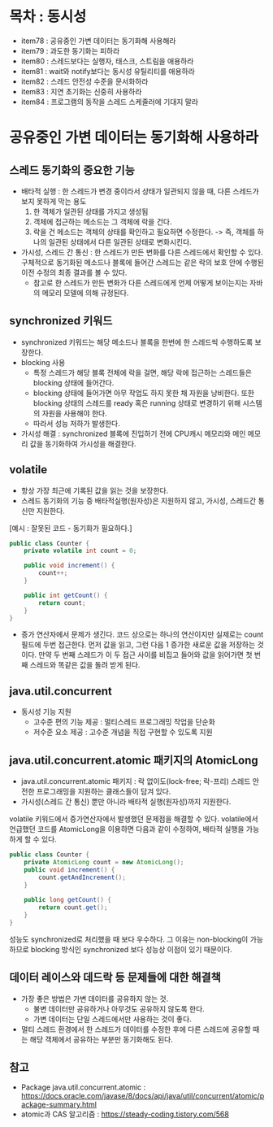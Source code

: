 # 목차 : 동시성
* item78 : 공유중인 가변 데이터는 동기화해 사용해라
* item79 : 과도한 동기화는 피하라
* item80 : 스레드보다는 실행자, 태스크, 스트림을 애용하라
* item81 : wait와 notify보다는 동시성 유틸리티를 애용하라
* item82 : 스레드 안전성 수준을 문서화하라
* item83 : 지연 초기화는 신중히 사용하라
* item84 : 프로그램의 동작을 스레드 스케줄러에 기대지 말라

# 공유중인 가변 데이터는 동기화해 사용하라

## 스레드 동기화의 중요한 기능
* 배타적 실행 : 한 스레드가 변경 중이라서 상태가 일관되지 않을 때, 다른 스레드가 보지 못하게 막는 용도
    1. 한 객체가 일관된 상태를 가지고 생성됨
    2. 객체에 접근하는 메소드는 그 객체에 락을 건다.
    3. 락을 건 메소드는 객체의 상태를 확인하고 필요하면 수정한다.
    -> 즉, 객체를 하나의 일관된 상태에서 다른 일관된 상태로 변화시킨다.
* 가시성, 스레드 간 통신 : 한 스레드가 만든 변화를 다른 스레드에서 확인할 수 있다. 구체적으로 동기화된 메소드나 블록에 들어간 스레드는 같은 락의 보호 안에 수행된 이전 수정의 최종 결과를 볼 수 있다.
    * 참고로 한 스레드가 만든 변화가 다른 스레드에게 언제 어떻게 보이는지는 자바의 메모리 모델에 의해 규정된다.

## synchronized 키워드
* synchronized 키워드는 해당 메소드나 블록을 한번에 한 스레드씩 수행하도록 보장한다.
* blocking 사용
    * 특정 스레드가 해당 블록 전체에 락을 걸면, 해당 락에 접근하는 스레드들은 blocking 상태에 들어간다.
    * blocking 상태에 들어가면 아무 작업도 하지 못한 채 자원을 낭비한다. 또한 blocking 상태의 스레드를 ready 혹은 running 상태로 변경하기 위해 시스템의 자원을 사용해야 한다.
    * 따라서 성능 저하가 발생한다.
* 가시성 해결 : synchronized 블록에 진입하기 전에 CPU캐시 메모리와 메인 메모리 값을 동기화하여 가시성을 해결한다.

## volatile
* 항상 가장 최근에 기록된 값을 읽는 것을 보장한다.
* 스레드 동기화의 기능 중 배타적실행(원자성)은 지원하지 않고, 가시성, 스레드간 통신만 지원한다.

[예시 : 잘못된 코드 - 동기화가 필요하다.]
```java
public class Counter {
    private volatile int count = 0;

    public void increment() {
        count++;
    }

    public int getCount() {
        return count;
    }
}
```
* 증가 연산자에서 문제가 생긴다. 코드 상으로는 하나의 연산이지만 실제로는 count 필드에 두번 접근한다. 먼저 값을 읽고, 그런 다음 1 증가한 새로운 값을 저장하는 것이다. 만약 두 번째 스레드가 이 두 접근 사이를 비집고 들어와 값을 읽어가면 첫 번째 스레드와 똑같은 값을 돌려 받게 된다.

## java.util.concurrent
* 동시성 기능 지원
    * 고수준 편의 기능 제공 : 멀티스레드 프로그래밍 작업을 단순화
    * 저수준 요소 제공 : 고수준 개념을 직접 구현할 수 있도록 지원

## java.util.concurrent.atomic 패키지의 AtomicLong
* java.util.concurrent.atomic 패키지 : 락 없이도(lock-free; 락-프리) 스레드 안전한 프로그래밍을 지원하는 클래스들이 담겨 있다.
* 가시성(스레드 간 통신) 뿐만 아니라 배타적 실행(원자성)까지 지원한다.

volatile 키워드에서 증가연산자에서 발생했던 문제점을 해결할 수 있다. volatile에서 언급했던 코드를 AtomicLong을 이용하면 다음과 같이 수정하여, 배타적 실행을 가능하게 할 수 있다.
```java
public class Counter {
    private AtomicLong count = new AtomicLong();
    public void increment() {
        count.getAndIncrement();
    }
    
    public long getCount() {
        return count.get();
    }
}
```
성능도 synchronized로 처리했을 때 보다 우수하다. 그 이유는 non-blocking이 가능하므로 blocking 방식인 synchronized 보다 성능상 이점이 있기 때문이다.

## 데이터 레이스와 데드락 등 문제들에 대한 해결책
* 가장 좋은 방법은 가변 데이터를 공유하지 않는 것.
    * 불변 데이터만 공유하거나 아무것도 공유하지 않도록 한다.
    * 가변 데이터는 단일 스레드에서만 사용하는 것이 좋다.
* 멀티 스레드 환경에서 한 스레드가 데이터를 수정한 후에 다른 스레드에 공유할 때는 해당 객체에서 공유하는 부분만 동기화해도 된다.

## 참고
* Package java.util.concurrent.atomic : https://docs.oracle.com/javase/8/docs/api/java/util/concurrent/atomic/package-summary.html
* atomic과 CAS 알고리즘 : https://steady-coding.tistory.com/568
